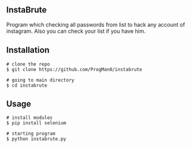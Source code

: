 ## InstaBrute
Program which checking all passwords from list to hack any account of instagram. Also you can check your list if you have him.

## Installation
```
# clone the repo
$ git clone https://github.com/ProgMan0/instabrute

# going to main directory
$ cd instabrute
```
## Usage
``` 
# install modules
$ pip install selenium

# starting program
$ python instabrute.py
```


